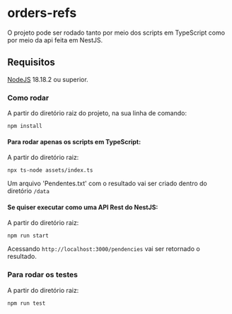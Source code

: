 # orders-refs

O projeto pode ser rodado tanto por meio dos scripts em TypeScript como por meio da api feita em NestJS.

## Requisitos

[NodeJS](https://nodejs.org/en) 18.18.2 ou superior.

### Como rodar

A partir do diretório raiz do projeto, na sua linha de comando:
```
npm install
```

#### Para rodar apenas os scripts em TypeScript:
A partir do diretório raiz:
```
npx ts-node assets/index.ts
```

Um arquivo 'Pendentes.txt' com o resultado vai ser criado dentro do diretório `/data`

#### Se quiser executar como uma API Rest do NestJS:
A partir do diretório raiz:
```
npm run start
```

Acessando `http://localhost:3000/pendencies` vai ser retornado o resultado.

### Para rodar os testes

A partir do diretório raiz:
```
npm run test
```
